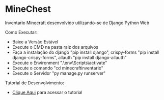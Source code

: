 # MineChest

Inventario Minecraft desenvolvido utilizando-se de Django Python Web

Como Executar:<br>
  - Baixe a Versão Estável<br>
  - Execute o CMD na pasta raiz dos arquivos<br>
  - Faça a instalação do django "pip install django",
   crispy-forms "pip install django-crispy-forms",
   allauth "pip install django-allauth"<br>
  - Execute o Environment ".\env\Scripts\activate"<br>
  - Execute o comando "cd minecraftinventario"<br>
  - Execute o Servidor "py manage.py runserver"<br>

Tutorial de Desenvolvimento:<br>
  - <a href="https://zyhux.github.io/MinecraftInventario/TutorialMinechest.html" >Clique Aqui</a> para acessar o tutorial
